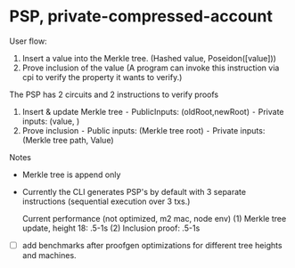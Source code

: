# PSP, private-compressed-account

User flow:

1.  Insert a value into the Merkle tree. (Hashed value, Poseidon([value]))
2.  Prove inclusion of the value (A program can invoke this instruction via cpi to verify the property it wants to verify.)

The PSP has 2 circuits and 2 instructions to verify proofs

1.  Insert & update Merkle tree
    ⁃ PublicInputs: (oldRoot,newRoot)
    ⁃ Private inputs: (value, )
2.  Prove inclusion
    ⁃ Public inputs: (Merkle tree root)
    ⁃ Private inputs: (Merkle tree path, Value)

Notes

- Merkle tree is append only
- Currently the CLI generates PSP's by default with 3 separate instructions (sequential execution over 3 txs.)

  Current performance (not optimized, m2 mac, node env)
  (1) Merkle tree update, height 18: .5-1s
  (2) Inclusion proof: .5-1s

- [ ] add benchmarks after proofgen optimizations for different tree heights and machines.
